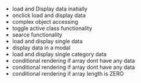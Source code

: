 - load and Display data inatially
- onclick load and display data
- complex object accessing
- toggle active class functionality
- searce functionality
- load and display single data
- display data in a modal 
- load and display single category data
- conditional rendering if array dont have any data
- conditional rendering if array dont have any data
- conditional rendering if array length is ZERO